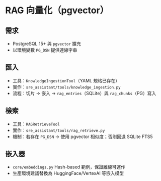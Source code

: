 # RAG 向量化（pgvector）

## 需求
- PostgreSQL 15+ 與 `pgvector` 擴充
- 以環境變數 `PG_DSN` 提供連線字串

## 匯入
- 工具：`KnowledgeIngestionTool`（YAML 規格已存在）
- 實作：`sre_assistant/tools/knowledge_ingestion.py`
- 流程：切片 → 嵌入 → `rag_entries`（SQLite）與 `rag_chunks`（PG）寫入

## 檢索
- 工具：`RAGRetrieveTool`
- 實作：`sre_assistant/tools/rag_retrieve.py`
- 機制：若存在 `PG_DSN` → 使用 pgvector 相似度；否則回退 SQLite FTS5

## 嵌入器
- `core/embeddings.py` Hash-based 範例，保證離線可運作
- 生產環境建議替換為 HuggingFace/VertexAI 等嵌入模型
